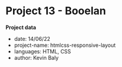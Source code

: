 # Project 13 - Booelan

**Project data**

* date: 14/06/22
* project-name: htmlcss-responsive-layout
* languages: HTML, CSS
* author: Kevin Baly